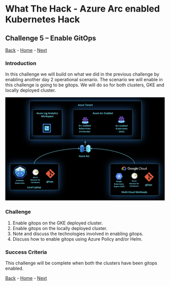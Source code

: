 # What The Hack - Azure Arc enabled Kubernetes Hack

## Challenge 5 – Enable GitOps
[Back](challenge04.md) - [Home](../readme.md) - [Next](challenge06.md)

### Introduction

In this challenge we will build on what we did in the previous challenge by enabling another day 2 operational scenario. The scenario we will enable in this challenge is going to be gitops. We will do so for both clusters, GKE and locally deployed cluster.

 ![](../img/image7.png)

### Challenge
1. Enable gitops on the GKE deployed cluster.
2. Enable gitops on the locally deployed cluster.
3. Note and discuss the technologies involved in enabling gitops.
4. Discuss how to enable gitops using Azure Policy and/or Helm. 

### Success Criteria
This challenge will be complete when both the clusters have been gitops enabled.

[Back](challenge04.md) - [Home](../readme.md) - [Next](challenge06.md)
